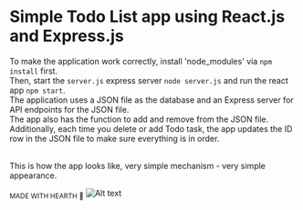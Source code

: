 # Simple Todo List app using React.js and Express.js
To make the application work correctly, install 'node_modules' via `npm install` first.<br>
Then, start the `server.js` express server `node server.js` and run the react app `npm start`.<br>
The application uses a JSON file as the database and an Express server for API endpoints for the JSON file.<br>
The app also has the function to add and remove from the JSON file. <br>
Additionally, each time you delete or add Todo task, the app updates the ID row in the JSON file to make sure everything is in order.
<br><br>

This is how the app looks like, very simple mechanism - very simple appearance.

<sub>MADE WITH HEARTH 🖤</sub>
![Alt text](/main/blob/main/React%20-%20Todo%20List/screenshots/screenshot.png?raw=true)
